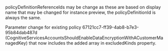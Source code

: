  policyDefinitionReferenceIds may be change as these are based on display name that may be changed for instance preview, the policyDefinitionId is always the same. 
 
 Parameter change for existing policy 67121cc7-ff39-4ab8-b7e3-95b84dab487d (CognitiveServicesAccountsShouldEnableDataEncryptionWithACustomerManagedKey) that now includes the added array in excludedKinds property.